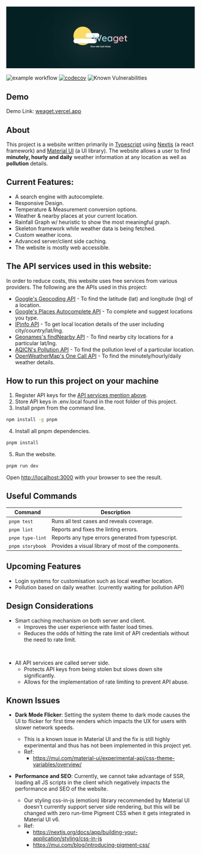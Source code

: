 
[1]: https://www.typescriptlang.org/
[2]: https://nextjs.org/
[3]: https://mui.com/
[4]: https://developers.google.com/maps/documentation/geocoding/overview
[5]: https://developers.google.com/maps/documentation/javascript/places-autocomplete
[6]: https://ipinfo.io/
[7]: http://www.geonames.org/export/web-services.html
[8]: https://aqicn.org/api/
[9]: https://openweathermap.org/api/one-call-api

[<img src="public/banner.png" alt="Weather banner">](https://weaget.vercel.app/)

![example workflow](https://github.com/dn54321/weaget/actions/workflows/production.yml/badge.svg)
[![codecov](https://codecov.io/github/dn54321/Weaget/graph/badge.svg?token=HPNINBGDJE)](https://codecov.io/github/dn54321/Weaget)
![Known Vulnerabilities](https://snyk.io/test/github/dn54321/weaget/badge.svg)
## Demo

Demo Link: [weaget.vercel.app](http://weaget.vercel.app)

## About
This project is a website written primarily in [Typescript][1] using [Nextjs][2] (a react framework) and [Material UI][3] (a UI library). The website allows a user to find <b>minutely, hourly and daily</b> weather information at any location as well as <b>pollution</b> details.

## Current Features:
- A search engine with autocomplete.
- Responsive Design.
- Temperature & Measurement conversion options.
- Weather & nearby places at your current location.
- Rainfall Graph w/ heuristic to show the most meaningful graph.
- Skeleton framework while weather data is being fetched.
- Custom weather icons.
- Advanced server/client side caching.
- The website is mostly web accessible.

## The API services used in this website:
In order to reduce costs, this website uses free services from various providers. The following are the APIs used in this project:

- [Google's Geocoding API][4] - To find the latitude (lat) and longitude (lng) of a location.
- [Google's Places Autocomplete API][5] - To complete and suggest locations you type.
- [IPinfo API][6] - To get local location details of the user including city/country/lat/lng.
- [Geonames's findNearby API][7] - To find nearby city locations for a particular lat/lng.
- [AQICN's Pollution API][8] - To find the pollution level of a particular location.
- [OpenWeatherMap's One Call API][9] - To find the minutely/hourly/daily weather details.

## How to run this project on your machine
1. Register API keys for the [API services mention above](#the-api-services-used-in-this-website).
2. Store API keys in .env.local found in the root folder of this project.
3. Install pnpm from the command line.
```bash
npm install -g pnpm
```
4. Install all pnpm dependencies.
```bash
pnpm install
```

5. Run the website.
```bash
pnpm run dev
```

Open [http://localhost:3000](http://localhost:3000) with your browser to see the result.

## Useful Commands
| Command | Description |
| --- | --- |
| `pnpm test` | Runs all test cases and reveals coverage. |
| `pnpm lint` | Reports and fixes the linting errors. |
| `pnpm type-lint` | Reports any type errors generated from typescript. |
| `pnpm storybook` | Provides a visual library of most of the components. |

## Upcoming Features

- Login systems for customisation such as local weather location.
- Pollution based on daily weather. (currently waiting for pollution API)

## Design Considerations
- Smart caching mechanism on both server and client. 
    - Improves the user experience with faster load times.
    - Reduces the odds of hitting the rate limit of API credentials without the need to rate limit.
 
<br> 

- All API services are called server side.
    - Protects API keys from being stolen but slows down site significantly.
    - Allows for the implementation of rate limiting to prevent API abuse.

## Known Issues
- **Dark Mode Flicker**: Setting the system theme to dark mode causes the UI to flicker for first time renders which impacts the UX for users with slower network speeds.

    - This is a known issue in Material UI and the fix is still highly experimental and thus has not been implemented in this project yet.
    - Ref: 
        - https://mui.com/material-ui/experimental-api/css-theme-variables/overview/

- **Performance and SEO**: Currently, we cannot take advantage of SSR, loading all JS scripts in the client which negatively impacts the performance and SEO of the website.
    - Our styling css-in-js (emotion) library recommended by Material UI doesn't currently support server side rendering, but this will be changed with zero run-time Pigment CSS when it gets integrated in Material UI v6.
    - Ref: 
        - https://nextjs.org/docs/app/building-your-application/styling/css-in-js
        - https://mui.com/blog/introducing-pigment-css/
